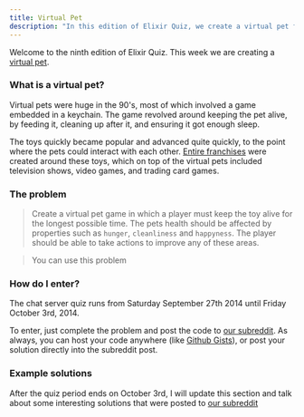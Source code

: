 ```yaml
---
title: Virtual Pet
description: "In this edition of Elixir Quiz, we create a virtual pet for us to care for."
---
```


Welcome to the ninth edition of Elixir Quiz. This week we are creating a [virtual pet](http://en.wikipedia.org/wiki/Digital_pet).

### What is a virtual pet?

Virtual pets were huge in the 90's, most of which involved a game embedded in a keychain. The game revolved around keeping the pet alive, by feeding it, cleaning up after it, and ensuring it got enough sleep.

The toys quickly became popular and advanced quite quickly, to the point where the pets could interact with each other. [Entire franchises](http://en.wikipedia.org/wiki/Digimon) were created around these toys, which on top of the virtual pets included television shows, video games, and trading card games.

### The problem

> Create a virtual pet game in which a player must keep the toy alive for the longest possible time. The pets health should be affected by properties such as `hunger`, `cleanliness` and `happyness`. The player should be able to take actions to improve any of these areas.

> You can use this problem

### How do I enter?

The chat server quiz runs from Saturday September 27th 2014 until Friday October 3rd, 2014.

To enter, just complete the problem and post the code to [our subreddit](http://reddit.com/r/elixirquiz). As always, you can host your code anywhere (like [Github Gists](https://gist.github.com/)), or post your solution directly into the subreddit post.

### Example solutions

After the quiz period ends on October 3rd, I will update this section and talk about some interesting solutions that were posted to [our subreddit](http://reddit.com/r/elixirquiz)
